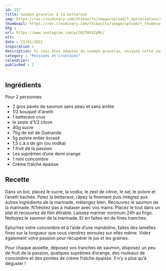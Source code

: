 ```yaml
---
id: 157
title: Saumon gravelax à la betterave
img: https://res.cloudinary.com/thibaults/image/upload/t_optimisation/v1611425080/Recipes/20210121_saumon_gravelax_betterave.jpg
thumbnail: https://res.cloudinary.com/thibaults/image/upload/t_thumbnail_josie/v1611425080/Recipes/20210121_saumon_gravelax_betterave.jpg
bkg : 
url: https://www.instagram.com/p/CKUTWV4JpMc/
alt: 
date : 21/01/2021
inspiration : 
description: Si vous êtes adeptes du saumon gravelax, essayez cette variante à la betterave. Un délice !
category : "Poissons et crustacés"
calendrier: 
published : 1
---
```


## Ingrédients
Pour 2 personnes:
 - 2 gros pavés de saumon sans peau et sans arrête
 - 1/2 bouquet d'aneth
 - 1 betterave crue
 - le zeste d'1/2 citron
 - 40g sucre
 - 75g de sel de Guérande
 - 5g poivre entier écrasé
 - 1,5 c.à.s de gin (ou vodka)
 - 1 fruit de la passion
 - Les suprêmes d’une demi orange
 - 1 mini concombre
 - Crème fraîche épaisse

## Recette
Dans un bol, placez le sucre, la vodka, le zest de citron, le sel, le poivre et l’aneth hachée. Pelez la betterave, râpez la finement puis intégrez aux autres ingrédients de la marinade, mélangez bien. Recouvrez le saumon de la marinade. N’hésitez pas à malaxer avec vos mains. Placez le tout dans un plat et recouvrez de film étirable. Laissez mariner minimum 24h au frigo. Nettoyez le saumon de la marinade. Et en faites-en de fines tranches.

Épluchez votre concombre et à l’aide d’une mandoline, faites des lamelles fines sur la longueur que vous viendrez enroulez sur elles même. Videz également votre passion pour récupérer le jus et les graines.

Pour chaque assiette, déposez vos tranches de saumon, disposez un peu de fruit de la passion, quelques suprêmes d’orange, des rouleaux de concombre et des pointes de crème fraîche épaisse. Il n’y a plus qu’à déguster !